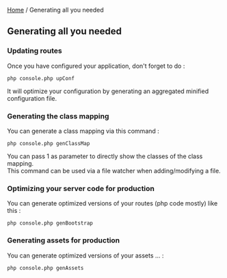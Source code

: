 [Home](../README.md) / Generating all you needed

## Generating all you needed

### Updating routes
Once you have configured your application, don't forget to do :

`php console.php upConf`

It will optimize your configuration by generating an aggregated minified configuration file.

### Generating the class mapping

You can generate a class mapping via this command :

`php console.php genClassMap`

You can pass 1 as parameter to directly show the classes of the class mapping. <br>
This command can be used via a file watcher when adding/modifying a file.

### Optimizing your server code for production

You can generate optimized versions of your routes (php code mostly) like this :

`php console.php genBootstrap`

### Generating assets for production

You can generate optimized versions of your assets ... :

`php console.php genAssets`